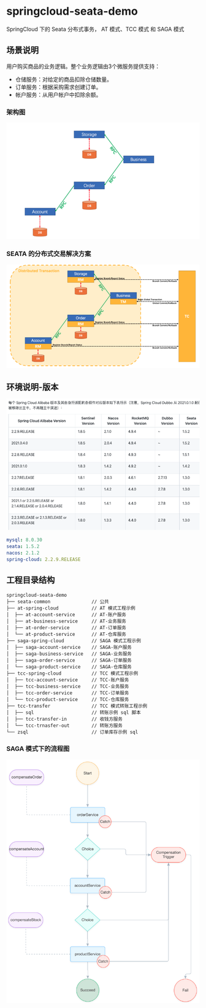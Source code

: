 # springcloud-seata-demo

SpringCloud 下的 Seata 分布式事务， AT 模式、TCC 模式 和 SAGA 模式

## 场景说明

用户购买商品的业务逻辑。整个业务逻辑由3个微服务提供支持：

- 仓储服务：对给定的商品扣除仓储数量。
- 订单服务：根据采购需求创建订单。
- 帐户服务：从用户帐户中扣除余额。

### 架构图
![img.png](doc/images/01.png)

### SEATA 的分布式交易解决方案
![img.png](doc/images/02.png)

## 环境说明-版本
![img.png](doc/images/img.png)
```yaml
mysql: 8.0.30
seata: 1.5.2
nacos: 2.1.2
spring-cloud: 2.2.9.RELEASE
```

## 工程目录结构

```
springcloud-seata-demo
├── seata-common               // 公共
├── at-spring-cloud            // AT 模式工程示例
│  ├── at-account-service      // AT-账户服务
│  ├── at-business-service     // AT-业务服务
│  ├── at-order-service        // AT-订单服务
│  └── at-product-service      // AT-仓库服务
├── saga-spring-cloud          // SAGA 模式工程示例 
│  ├── saga-account-service    // SAGA-账户服务
│  ├── saga-business-service   // SAGA-业务服务
│  ├── saga-order-service      // SAGA-订单服务
│  └── saga-product-service    // SAGA-仓库服务
├── tcc-spring-cloud           // TCC 模式工程示例 
│  ├── tcc-account-service     // TCC-账户服务
│  ├── tcc-business-service    // TCC-业务服务
│  ├── tcc-order-service       // TCC-订单服务
│  └── tcc-product-service     // TCC-仓库服务
├── tcc-transfer               // TCC 模式转账工程示例
│  ├── sql                     // 转账示例 sql 脚本
│  ├── tcc-transfer-in         // 收钱方服务 
│  └── tcc-trnasfer-out        // 转账方服务
└── zsql                       // 订单库存示例 sql
```

### SAGA 模式下的流程图
![img.png](doc/images/03.png)